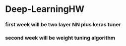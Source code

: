 # Deep-LearningHW

### first week will be two layer NN plus keras tuner

### second week will be weight tuning algorithm
